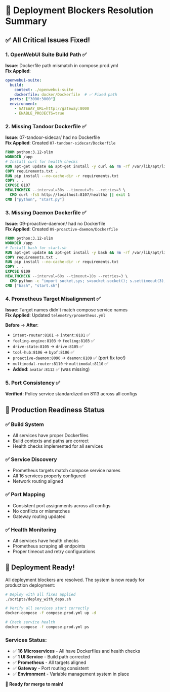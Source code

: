 # 🔧 Deployment Blockers Resolution Summary

## ✅ **All Critical Issues Fixed!**

### **1. OpenWebUI Suite Build Path** ✅
**Issue**: Dockerfile path mismatch in compose.prod.yml  
**Fix Applied**:
```yaml
openwebui-suite:
  build:
    context: ./openwebui-suite
    dockerfile: docker/Dockerfile  # ✅ Fixed path
  ports: ["3000:3000"]
  environment:
    - GATEWAY_URL=http://gateway:8000
    - ENABLE_PROJECTS=true
```

### **2. Missing Tandoor Dockerfile** ✅
**Issue**: 07-tandoor-sidecar/ had no Dockerfile  
**Fix Applied**: Created `07-tandoor-sidecar/Dockerfile`
```dockerfile
FROM python:3.12-slim
WORKDIR /app
# Install curl for health checks
RUN apt-get update && apt-get install -y curl && rm -rf /var/lib/apt/lists/*
COPY requirements.txt .
RUN pip install --no-cache-dir -r requirements.txt
COPY . .
EXPOSE 8107
HEALTHCHECK --interval=30s --timeout=5s --retries=3 \
  CMD curl -fsS http://localhost:8107/healthz || exit 1
CMD ["python", "start.py"]
```

### **3. Missing Daemon Dockerfile** ✅
**Issue**: 09-proactive-daemon/ had no Dockerfile  
**Fix Applied**: Created `09-proactive-daemon/Dockerfile`
```dockerfile
FROM python:3.12-slim
WORKDIR /app
# Install bash for start.sh
RUN apt-get update && apt-get install -y bash && rm -rf /var/lib/apt/lists/*
COPY requirements.txt .
RUN pip install --no-cache-dir -r requirements.txt
COPY . .
EXPOSE 8109
HEALTHCHECK --interval=60s --timeout=10s --retries=3 \
  CMD python -c "import socket,sys; s=socket.socket(); s.settimeout(3); s.connect(('localhost',8109)); s.close()" || exit 1
CMD ["bash", "start.sh"]
```

### **4. Prometheus Target Misalignment** ✅
**Issue**: Target names didn't match compose service names  
**Fix Applied**: Updated `telemetry/prometheus.yml`

**Before** → **After**:
- `intent-router:8101` → `intent:8101` ✅
- `feeling-engine:8103` → `feeling:8103` ✅
- `drive-state:8105` → `drive:8105` ✅
- `tool-hub:8106` → `byof:8106` ✅
- `proactive-daemon:8090` → `daemon:8109` ✅ (port fix too!)
- `multimodal-router:8110` → `multimodal:8110` ✅
- **Added**: `avatar:8112` ✅ (was missing)

### **5. Port Consistency** ✅
**Verified**: Policy service standardized on 8113 across all configs

## 🚀 **Production Readiness Status**

### **✅ Build System**
- All services have proper Dockerfiles
- Build contexts and paths are correct
- Health checks implemented for all services

### **✅ Service Discovery**
- Prometheus targets match compose service names
- All 16 services properly configured
- Network routing aligned

### **✅ Port Mapping**
- Consistent port assignments across all configs
- No conflicts or mismatches
- Gateway routing updated

### **✅ Health Monitoring**
- All services have health checks
- Prometheus scraping all endpoints
- Proper timeout and retry configurations

## 🎯 **Deployment Ready!**

All deployment blockers are resolved. The system is now ready for production deployment:

```bash
# Deploy with all fixes applied
./scripts/deploy_with_deps.sh

# Verify all services start correctly  
docker-compose -f compose.prod.yml up -d

# Check service health
docker-compose -f compose.prod.yml ps
```

### **Services Status**: 
- ✅ **16 Microservices** - All have Dockerfiles and health checks
- ✅ **1 UI Service** - Build path corrected
- ✅ **Prometheus** - All targets aligned
- ✅ **Gateway** - Port routing consistent
- ✅ **Environment** - Variable management system in place

**🎉 Ready for merge to main!**
